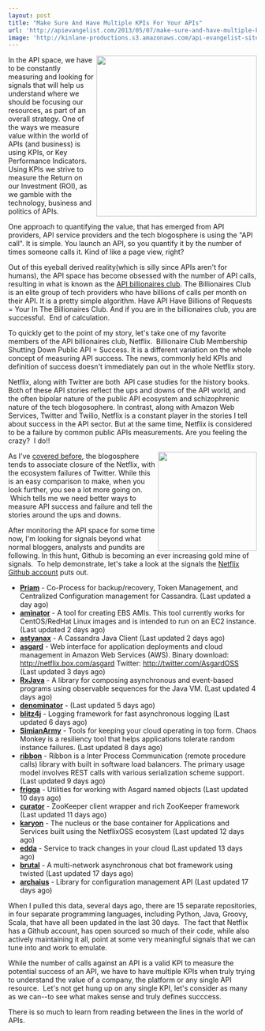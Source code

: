 ```yaml
---
layout: post
title: "Make Sure And Have Multiple KPIs For Your APIs"
url: 'http://apievangelist.com/2013/05/07/make-sure-and-have-multiple-kpis-for-your-apis/'
image: 'http://kinlane-productions.s3.amazonaws.com/api-evangelist-site/blog/api-billionaires-club.png'
---
```


[<img class="c1" src="https://s3.amazonaws.com/kinlane-productions/api-evangelist/programmableweb/api-billionaires-club.png" alt="" width="325" align="right" />][1]

In the API space, we have to be constantly measuring and looking for signals that will help us understand where we should be focusing our resources, as part of an overall strategy. One of the ways we measure value within the world of APIs (and business) is using KPIs, or Key Performance Indicators. Using KPIs we strive to measure the Return on our Investment (ROI), as we gamble with the technology, business and politics of APIs.

One approach to quantifying the value, that has emerged from API providers, API service providers and the tech blogosphere is using the "API call". It is simple. You launch an API, so you quantify it by the number of times someone calls it. Kind of like a page view, right?

Out of this eyeball derived reality(which is silly since APIs aren't for humans), the API space has become obsessed with the number of API calls, resulting in what is known as the [API billionaires club][1]. The Billionaires Club is an elite group of tech providers who have billions of calls per month on their API. It is a pretty simple algorithm. Have API Have Billions of Requests = Your In The Billionaires Club. And if you are in the billionaires club, you are successful.  End of calculation.

To quickly get to the point of my story, let's take one of my favorite members of the API billionaires club, Netflix.  Billionaire Club Membership Shutting Down Public API = Success. It is a different variation on the whole concept of measuring API success. The news, commonly held KPIs and definition of success doesn't immediately pan out in the whole Netflix story.

Netflix, along with Twitter are both  API case studies for the history books. Both of these API stories reflect the ups and downs of the API world, and the often bipolar nature of the public API ecosystem and schizophrenic nature of the tech blogosophere. In contrast, along with Amazon Web Services, Twitter and Twilio, Netflix is a constant player in the stories I tell about success in the API sector. But at the same time, Netflix is considered to be a failure by common public APIs measurements. Are you feeling the crazy?  I do!!

<img class="c1" src="https://s3.amazonaws.com/kinlane-productions/api-evangelist/netflix/netflix-square.png" alt="" width="200" align="right" />

As I've [covered before][2], the blogosphere tends to associate closure of the Netflix, with the ecosystem failures of Twitter. While this is an easy comparison to make, when you look further, you see a lot more going on.  Which tells me we need better ways to measure API success and failure and tell the stories around the ups and downs.

After monitoring the API space for some time now, I'm looking for signals beyond what normal bloggers, analysts and pundits are following. In this hunt, Github is becoming an ever increasing gold mine of signals.  To help demonstrate, let's take a look at the signals the [Netflix Github account][3] puts out.

  * **[Priam][4]** \- Co-Process for backup/recovery, Token Management, and Centralized Configuration management for Cassandra. (Last updated a day ago)
  * **[aminator][5]** \- A tool for creating EBS AMIs. This tool currently works for CentOS/RedHat Linux images and is intended to run on an EC2 instance. (Last updated 2 days ago)
  * **[astyanax][6]** \- A Cassandra Java Client (Last updated 2 days ago)
  * **[asgard][7]** \- Web interface for application deployments and cloud management in Amazon Web Services (AWS). Binary download: http://netflix.box.com/asgard Twitter: http://twitter.com/AsgardOSS (Last updated 3 days ago)
  * **[RxJava][8]** \- A library for composing asynchronous and event-based programs using observable sequences for the Java VM. (Last updated 4 days ago)
  * **[denominator][9]** \- (Last updated 5 days ago)
  * **[blitz4j][10]** \- Logging framework for fast asynchronous logging (Last updated 6 days ago)
  * **[SimianArmy][11]** \- Tools for keeping your cloud operating in top form. Chaos Monkey is a resiliency tool that helps applications tolerate random instance failures. (Last updated 8 days ago)
  * **[ribbon][12]** \- Ribbon is a Inter Process Communication (remote procedure calls) library with built in software load balancers. The primary usage model involves REST calls with various serialization scheme support. (Last updated 9 days ago)
  * **[frigga][13]** \- Utilities for working with Asgard named objects (Last updated 10 days ago)
  * **[curator][14]** \- ZooKeeper client wrapper and rich ZooKeeper framework (Last updated 11 days ago)
  * **[karyon][15]** \- The nucleus or the base container for Applications and Services built using the NetflixOSS ecosystem (Last updated 12 days ago)
  * **[edda][16]** \- Service to track changes in your cloud (Last updated 13 days ago)
  * **[brutal][17]** \- A multi-network asynchronous chat bot framework using twisted (Last updated 17 days ago)
  * **[archaius][18]** \- Library for configuration management API (Last updated 17 days ago)

When I pulled this data, several days ago, there are 15 separate repositories, in four separate programming languages, including Python, Java, Groovy, Scala, that have all been updated in the last 30 days.  The fact that Netflix has a Github account, has open sourced so much of their code, while also actively maintaining it all, point at some very meaningful signals that we can tune into and work to emulate.

While the number of calls against an API is a valid KPI to measure the potential success of an API, we have to have multiple KPIs when truly trying to understand the value of a company, the platform or any single API resource.  Let's not get hung up on any single KPI, let's consider as many as we can--to see what makes sense and truly defines succcess.

There is so much to learn from reading between the lines in the world of APIs.

   [1]: http://blog.programmableweb.com/2011/05/25/who-belongs-to-the-api-billionaires-club/
   [2]: http://apievangelist.com/2013/03/12/netflix-api-is-much-more-than-a-public-api/
   [3]: https://github.com/netflix
   [4]: https://github.com/Netflix/Priam
   [5]: https://github.com/Netflix/aminator
   [6]: https://github.com/Netflix/astyanax
   [7]: https://github.com/Netflix/asgard
   [8]: https://github.com/Netflix/RxJava
   [9]: https://github.com/Netflix/denominator
   [10]: https://github.com/Netflix/blitz4j
   [11]: https://github.com/Netflix/SimianArmy
   [12]: https://github.com/Netflix/ribbon
   [13]: https://github.com/Netflix/frigga
   [14]: https://github.com/Netflix/curator
   [15]: https://github.com/Netflix/karyon
   [16]: https://github.com/Netflix/edda
   [17]: https://github.com/Netflix/brutal
   [18]: https://github.com/Netflix/archaius
